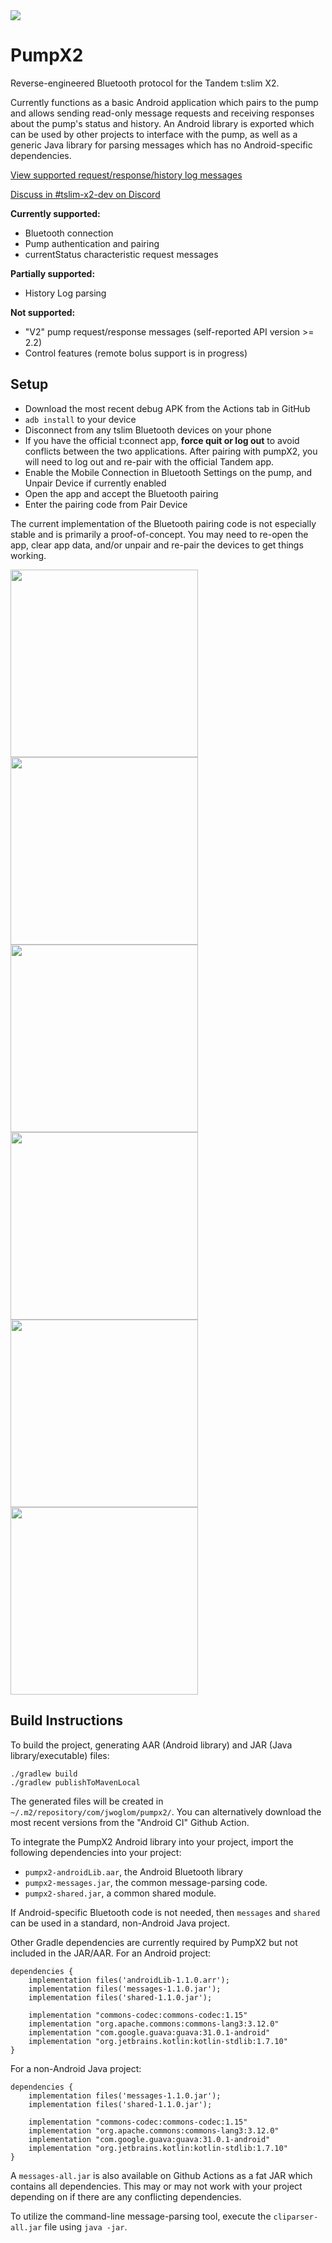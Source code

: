 
<a href="https://github.com/jwoglom/pumpX2/actions/workflows/android.yml">
<img src="https://github.com/jwoglom/pumpx2/actions/workflows/android.yml/badge.svg" />
</a>


# PumpX2

Reverse-engineered Bluetooth protocol for the Tandem t:slim X2.

Currently functions as a basic Android application which pairs to the pump
and allows sending read-only message requests and receiving responses about
the pump's status and history. An Android library is exported which can be used
by other projects to interface with the pump, as well as a generic Java library for
parsing messages which has no Android-specific dependencies.

[View supported request/response/history log messages][sheet]

[Discuss in #tslim-x2-dev on Discord][discord]

**Currently supported:**

* Bluetooth connection
* Pump authentication and pairing
* currentStatus characteristic request messages

**Partially supported:**

* History Log parsing

**Not supported:**

* "V2" pump request/response messages (self-reported API version >= 2.2)
* Control features (remote bolus support is in progress)

[sheet]: https://docs.google.com/spreadsheets/d/e/2PACX-1vTDnXBbJfiwVh-5PDK78RZqgI7C7ymOl-aEw5JLCV8rl7AiYZdoTwx_gBkWUZoducIxh7JXlOJJd9p6/pubhtml?gid=1917691101&single=true
[discord]: https://discord.gg/4fQUWHZ4Mw


## Setup

* Download the most recent debug APK from the Actions tab in GitHub
* `adb install` to your device
* Disconnect from any tslim Bluetooth devices on your phone
* If you have the official t:connect app, **force quit or log out** to avoid conflicts between the two applications. After pairing with pumpX2, you will need to log out and re-pair with the official Tandem app.
* Enable the Mobile Connection in Bluetooth Settings on the pump, and Unpair Device if currently enabled
* Open the app and accept the Bluetooth pairing
* Enter the pairing code from Pair Device

The current implementation of the Bluetooth pairing code is not especially stable and is primarily a proof-of-concept.
You may need to re-open the app, clear app data, and/or unpair and re-pair the devices to get things working.


<img src="https://user-images.githubusercontent.com/192620/176375500-29a0d093-18bc-4cf6-b4d9-6ab1dd004d43.png" width="300" /><img src="https://user-images.githubusercontent.com/192620/176375589-578c6bb6-e993-4087-8f06-0d38d6edf989.png" width="300" /><img src="https://user-images.githubusercontent.com/192620/176375806-85950622-b6d9-44e5-8374-8f45c9268fa5.png" width="300" /><img src="https://user-images.githubusercontent.com/192620/176375930-1750cae6-0d31-4104-8c1b-f9a67d711c59.png" width="300" /><img src="https://user-images.githubusercontent.com/192620/176375889-577f30cf-e39a-4251-a2de-5b8581eb4650.png" width="300" /><img src="https://user-images.githubusercontent.com/192620/176375967-eaea7b4a-e265-4d81-83b6-9cbd93d0fbcf.png" width="300" />

## Build Instructions

To build the project, generating AAR (Android library) and JAR (Java library/executable) files:
```
./gradlew build
./gradlew publishToMavenLocal
```

The generated files will be created in `~/.m2/repository/com/jwoglom/pumpx2/`.
You can alternatively download the most recent versions from the "Android CI" Github Action.

To integrate the PumpX2 Android library into your project, import the following dependencies into your project:

* `pumpx2-androidLib.aar`, the Android Bluetooth library
* `pumpx2-messages.jar`, the common message-parsing code.
* `pumpx2-shared.jar`, a common shared module.

If Android-specific Bluetooth code is not needed, then `messages` and `shared` can be used in a standard, non-Android Java project.

Other Gradle dependencies are currently required by PumpX2 but not included in the JAR/AAR.
For an Android project:

```
dependencies {
    implementation files('androidLib-1.1.0.arr');
    implementation files('messages-1.1.0.jar');
    implementation files('shared-1.1.0.jar');

    implementation "commons-codec:commons-codec:1.15"
    implementation "org.apache.commons:commons-lang3:3.12.0"
    implementation "com.google.guava:guava:31.0.1-android"
    implementation "org.jetbrains.kotlin:kotlin-stdlib:1.7.10"
}
```

For a non-Android Java project:

```
dependencies {
    implementation files('messages-1.1.0.jar');
    implementation files('shared-1.1.0.jar');

    implementation "commons-codec:commons-codec:1.15"
    implementation "org.apache.commons:commons-lang3:3.12.0"
    implementation "com.google.guava:guava:31.0.1-android"
    implementation "org.jetbrains.kotlin:kotlin-stdlib:1.7.10"
}
```

A `messages-all.jar` is also available on Github Actions as a fat JAR which contains all dependencies.
This may or may not work with your project depending on if there are any conflicting dependencies.

To utilize the command-line message-parsing tool, execute the `cliparser-all.jar` file using `java -jar`.